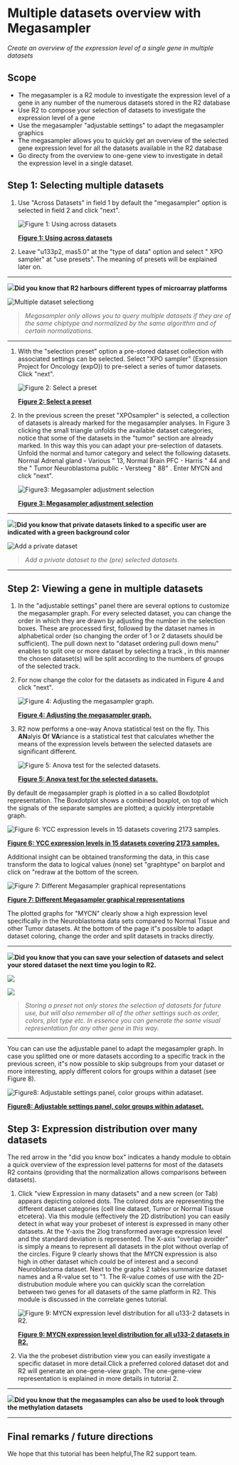 <a id="multiple_datasets"> </a>


Multiple datasets overview with Megasampler
===========================================


*Create an overview of the expression level of a single gene in multiple
datasets*



Scope
-----

-   The megasampler is a R2 module to investigate the expression level
    of a gene in any number of the numerous datasets stored in the R2
    database
-   Use R2 to compose your selection of datasets to investigate the
    expression level of a gene
-   Use the megasampler "adjustable settings" to adapt the megasampler
    graphics
-   The megasampler allows you to quickly get an overview of the
    selected gene expression level for all the datasets available in the
    R2 database
-   Go directy from the overview to one-gene view to investigate in
    detail the expression level in a single dataset.


Step 1: Selecting multiple datasets
---------------

1.  Use "Across Datasets" in field 1 by default the "megasampler" option
    is selected in field 2 and click "next".
    
	![Figure 1: Using across datasets](_static/images/MultipleDatasets_across.png "Figure 1: Using across datasets")
	
	[**Figure 1: Using across datasets**](_static/images/MultipleDatasets_across.png)
	
2.  Leave "u133p2, mas5.0" at the "type of data" option and select " XPO
    sampler" at "use presets". The meaning of presets will be explained
    later on.

---------------
![](_static/images/R2d2_logo.png)**Did you know that R2 harbours different types of microarray platforms**

![Multiple dataset selectiong](_static/images/MultipleDatasets_Select.png)             
                                                                          
> *Megasampler only allows you to query multiple datasets if they are of the same chiptype and normalized by the same algorithm and of certain normalizations.*
 ----------------

1.  With the "selection preset" option a pre-stored dataset collection
    with associated settings can be selected. Select "XPO sampler"
    (Expression Project for Oncology (expO)) to pre-select a series of
    tumor datasets. Click "next".
    
	![Figure 2: Select a preset](_static/images/MultipleDatasets_Preset.png "Figure 2: Select a preset")
	
	[**Figure 2: Select a preset**](_static/images/MultipleDatasets_Preset.png)
	
2.  In the previous screen the preset "XPOsampler" is selected, a
    collection of datasets is already marked for the
    megasampler analyses. In Figure 3 clicking the small triangle
    unfolds the available dataset categories, notice that some of the
    datasets in the "tumor" section are already marked. In this way this
    you can adapt your pre-selection of datasets. Unfold the normal and
    tumor category and select the following datasets. Normal Adrenal
    gland - Various " 13, Normal Brain PFC - Harris " 44 and the " Tumor
    Neuroblastoma public - Versteeg " 88" . Enter MYCN and click "next".
    
	![Figure3: Megasampler adjustment selection](_static/images/Pathway_menu.png "Figure3: Megasampler adjustment selection")
	
	[**Figure 3: Megasampler adjustment selection**](_static/images/Pathway_menu.png)
	

--------------------------------------------------------------------------
![](_static/images/R2d2_logo.png)]**Did you know that private datasets linked to a specific user are indicated with a green background color**

![Add a private dataset](_static/images/MultipleDatasets_Didyou1.png)

> *Add a private dataset to the (pre) selected datasets.*

--------------------------------------------------------------------------


Step 2: Viewing a gene in multiple datasets
---------------



1.  In the "adjustable settings" panel there are several options to
    customize the megasampler graph. For every selected dataset, you can
    change the order in which they are drawn by adjusting the number in
    the selection boxes. These are processed first, followed by the
    dataset names in alphabetical order (so changing the order of 1 or 2
    datasets should be sufficient). The pull down next to "dataset
    ordering pull down menu" enables to split one or more dataset by
    selecting a track , in this manner the chosen dataset(s) will be
    split according to the numbers of groups of the selected track.
2.  For now change the color for the datasets as indicated in Figure 4
    and click "next".
    
	![Figure 4: Adjusting the megasampler graph.](_static/images/MultipleDatasets_AdjustGraph.png "Figure 4: Adjusting the megasampler graph.")
	
	[**Figure 4: Adjusting the megasampler graph.**](_static/images/MultipleDatasets_AdjustGraph.png)
	
3.  R2 now performs a one-way Anova statistical test on the fly. This
    **AN**alyis **O**f **VA**riance is a statistical test that
    calculates whether the means of the expression levels between the
    selected datasets are significant different.

	![Figure 5: Anova test for the selected datasets.](_static/images/MultipleDatasets_Anova.png "Figure 5: Anova test for the selected datasets.")
	
	[**Figure 5: Anova test for the selected datasets.**](_static/images/MultipleDatasets_Anova.png)
	

By default de megasampler graph is plotted in a so called Boxdotplot
representation. The Boxdotplot shows a combined boxplot, on top of which
the signals of the separate samples are plotted; a quickly interpretable
graph.


![Figure 6: YCC expression levels in 15 datasets covering 2173 samples.](_static/images/MultipleDatasets_YCC-express.png "Figure 6: YCC expression levels in 15 datasets covering 2173 samples.")

[**Figure 6: YCC expression levels in 15 datasets covering 2173 samples.**](_static/images/MultipleDatasets_YCC-express.png)


Additional insight can be obtained transforming the data, in this case
transform the data to logical values (none) set "graphtype" on barplot
and click on "redraw at the bottom of the screen.


![Figure 7: Different Megasampler graphical representations](_static/images/MultipleDatasets_Representations.png "Figure 7: Different Megasampler graphical representations")
	
[**Figure 7: Different Megasampler graphical representations**](_static/images/MultipleDatasets_Representations.png)
	

The plotted graphs for "MYCN" clearly show a high expression level
specifically in the Neuroblastoma data sets compared to Normal Tissue
and other Tumor datasets. At the bottom of the page it"s possible to
adapt dataset coloring, change the order and split datasets in tracks
directly.



--------------------------------------------------------------------------
![](_static/images/R2d2_logo.png)**Did you know that you can save your selection of datasets and select your stored dataset the next time you login to R2.**

![](_static/images/MultipleDatasets_Didyou2.png)

![](_static/images/UsingDatasets_LinksToRawDataInR2.png)
                         
> *Storing a preset not only stores the selection of datasets for future use, but will also remember all of the other settings such as order,
colors, plot type etc. In essence you can generate the same visual representation for any other gene in this way.*

--------------------------------------------------------------------------



You can can use the adjustable panel to adapt the megasampler graph. In
case you splitted one or more datasets according to a specific track in
the previous screen, it"s now possible to skip subgroups from your
dataset or more interesting, apply different colors for groups within a
dataset (see Figure 8).

![Figure8: Adjustable settings panel, color groups within adataset.](_static/images/MultipleDatasets_AdjustGroups.png "Figure8: Adjustable settings panel, color groups within adataset.")
	
[**Figure8: Adjustable settings panel, color groups within adataset.**](_static/images/MultipleDatasets_AdjustGroups.png)
	





Step 3: Expression distribution over many datasets
----------------



The red arrow in the "did you know box" indicates a handy module to
obtain a quick overview of the expression level patterns for most of the
datasets R2 contains (providing that the normalization allows
comparisons between datasets).



1.  Click "view Expression in many datasets" and a new screen (or Tab)
    appears depicting colored dots. The colored dots are representing
    the different dataset categories (cell line dataset, Tumor or Normal
    Tissue etcetera). Via this module (effectively the 2D distribution)
    you can easily detect in what way your probeset of interest is
    expressed in many other datasets. At the Y-axis the 2log transformed
    average expression level and the standard deviation is represented.
    The X-axis "overlap avoider" is simply a means to represent all
    datasets in the plot without overlap of the circles. Figure 9
    clearly shows that the MYCN expression is also high in other dataset
    which could be of interest and a second Neuroblastoma dataset. Next
    to the graphs 2 tables summarize dataset names and a R-value set
    to "1. The R-value comes of use with the 2D-distrubution module
    where you can quickly scan the correlation between two genes for all
    datasets of the same platform in R2. This module is discussed in the
    correlate genes tutorial.
    
	![Figure 9: MYCN expression level distribution for all u133-2 datasets in R2.](_static/images/MultipleDatasets_LevelDistribution.png "Figure 9: MYCN expression level distribution for all u133-2 datasets in R2.")
	
	[**Figure 9: MYCN expression level distribution for all u133-2 datasets in R2.**](_static/images/MultipleDatasets_LevelDistribution.png)
	
2.  Via the the probeset distribution view you can easily investigate a
    specific dataset in more detail.Click a preferred colored dataset
    dot and R2 will generate an one-gene-view graph. The one-gene-view
    representation is explained in more details in tutorial 2.



---------------
  ![](_static/images/R2d2_logo.png)**Did you know that the megasamples can also be used to look through the methylation datasets**


---------------





Final remarks / future directions
---------------------------------

We hope that this tutorial has been helpful,The R2 support team.





